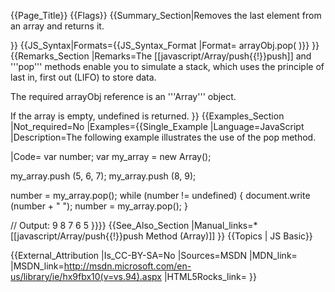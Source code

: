 {{Page_Title}}
{{Flags}}
{{Summary_Section|Removes the last element from an array and returns it.

}}
{{JS_Syntax|Formats={{JS_Syntax_Format
|Format= arrayObj.pop( )}}
}}
{{Remarks_Section
|Remarks=The [[javascript/Array/push{{!}}push]] and '''pop''' methods enable you to simulate a stack, which uses the principle of last in, first out (LIFO) to store data.

The required arrayObj reference is an '''Array''' object.

If the array is empty, undefined is returned.
}}
{{Examples_Section
|Not_required=No
|Examples={{Single_Example
|Language=JavaScript
|Description=The following example illustrates the use of the pop method.

|Code= var number;
 var my_array = new Array();
 
 my_array.push (5, 6, 7);
 my_array.push (8, 9);
 
 number = my_array.pop();
 while (number != undefined)
    {
    document.write (number + " ");
    number = my_array.pop();
    }
 
 // Output: 9 8 7 6 5
}}}}
{{See_Also_Section
|Manual_links=* [[javascript/Array/push{{!}}push Method (Array)]]
}}
{{Topics | JS Basic}}

{{External_Attribution
|Is_CC-BY-SA=No
|Sources=MSDN
|MDN_link=
|MSDN_link=http://msdn.microsoft.com/en-us/library/ie/hx9fbx10(v=vs.94).aspx
|HTML5Rocks_link=
}}